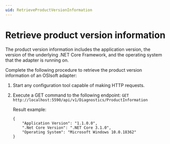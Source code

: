 ```yaml
---
uid: RetrieveProductVersionInformation
---
```


# Retrieve product version information

The product version information includes the application version, the version of the underlying .NET Core Framework, and the operating system that the adapter is running on.

Complete the following procedure to retrieve the product version information of an OSIsoft adapter:

1. Start any configuration tool capable of making HTTP requests.
2. Execute a GET command to the following endpoint: `GET http://localhost:5590/api/v1/Diagnostics/ProductInformation`

   Result example:

    ```
    {
        "Application Version": "1.1.0.0",
        ".Net Core Version": ".NET Core 3.1.0",
        "Operating System": "Microsoft Windows 10.0.18362"
    }
    ```
